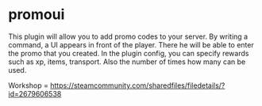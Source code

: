 # promoui
This plugin will allow you to add promo codes to your server. By writing a command, a UI appears in front of the player. There he will be able to enter the promo that you created. In the plugin config, you can specify rewards such as xp, items, transport. Also the number of times how many can be used. 


Workshop = https://steamcommunity.com/sharedfiles/filedetails/?id=2679606538
